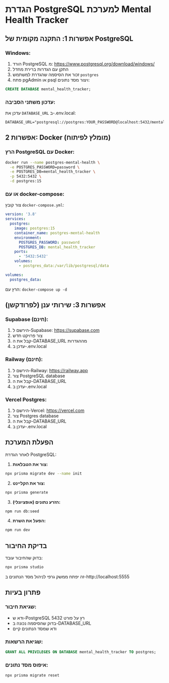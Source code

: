 # הגדרת PostgreSQL למערכת Mental Health Tracker

## אפשרות 1: התקנה מקומית של PostgreSQL

### Windows:

1. הורד PostgreSQL מ: https://www.postgresql.org/download/windows/
2. התקן עם הגדרות ברירת מחדל
3. זכור את הסיסמה שהגדרת למשתמש `postgres`
4. פתח pgAdmin או psql ויצור מסד נתונים:

```sql
CREATE DATABASE mental_health_tracker;
```

### עדכון משתני הסביבה:

עדכן את `DATABASE_URL` ב-.env.local:

```
DATABASE_URL="postgresql://postgres:YOUR_PASSWORD@localhost:5432/mental_health_tracker"
```

## אפשרות 2: Docker (מומלץ לפיתוח)

### הרץ PostgreSQL עם Docker:

```bash
docker run --name postgres-mental-health \
  -e POSTGRES_PASSWORD=password \
  -e POSTGRES_DB=mental_health_tracker \
  -p 5432:5432 \
  -d postgres:15
```

### או עם docker-compose:

צור קובץ `docker-compose.yml`:

```yaml
version: '3.8'
services:
  postgres:
    image: postgres:15
    container_name: postgres-mental-health
    environment:
      POSTGRES_PASSWORD: password
      POSTGRES_DB: mental_health_tracker
    ports:
      - '5432:5432'
    volumes:
      - postgres_data:/var/lib/postgresql/data

volumes:
  postgres_data:
```

הרץ עם: `docker-compose up -d`

## אפשרות 3: שירותי ענן (לפרודקשן)

### Supabase (חינם):

1. הירשם ל-Supabase: https://supabase.com
2. צור פרויקט חדש
3. קבל את ה-DATABASE_URL מההגדרות
4. עדכן ב-.env.local

### Railway (חינם):

1. הירשם ל-Railway: https://railway.app
2. צור PostgreSQL database
3. קבל את ה-DATABASE_URL
4. עדכן ב-.env.local

### Vercel Postgres:

1. הירשם ל-Vercel: https://vercel.com
2. צור Postgres database
3. קבל את ה-DATABASE_URL
4. עדכן ב-.env.local

## הפעלת המערכת

לאחר הגדרת PostgreSQL:

1. **צור את הטבלאות:**

```bash
npx prisma migrate dev --name init
```

2. **צור את הקליינט:**

```bash
npx prisma generate
```

3. **הזרע נתונים (אופציונלי):**

```bash
npm run db:seed
```

4. **הפעל את השרת:**

```bash
npm run dev
```

## בדיקת החיבור

בדוק שהחיבור עובד:

```bash
npx prisma studio
```

זה יפתח ממשק גרפי לניהול מסד הנתונים ב-http://localhost:5555

## פתרון בעיות

### שגיאת חיבור:

- ודא ש-PostgreSQL רץ על פורט 5432
- בדוק שהסיסמה נכונה ב-DATABASE_URL
- ודא שמסד הנתונים קיים

### שגיאת הרשאות:

```sql
GRANT ALL PRIVILEGES ON DATABASE mental_health_tracker TO postgres;
```

### איפוס מסד נתונים:

```bash
npx prisma migrate reset
```
